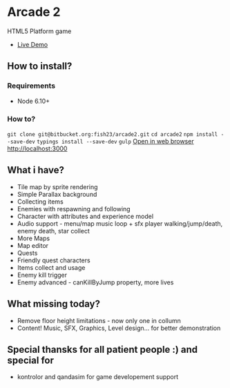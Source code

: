 # Arcade 2 #

HTML5 Platform game

* [Live Demo](http://arcade2.slimetribe.com)


## How to install? ##

### Requirements ###

* Node 6.10+

### How to? ###

`git clone git@bitbucket.org:fish23/arcade2.git`
`cd arcade2`
`npm install --save-dev`
`typings install --save-dev`
`gulp`
[Open in web browser http://localhost:3000](http://localhost:3000)

## What i have? ##

* Tile map by sprite rendering
* Simple Parallax background
* Collecting items
* Enemies with respawning and following
* Character with attributes and experience model
* Audio support - menu/map music loop + sfx player walking/jump/death, enemy death, star collect
* More Maps
* Map editor
* Quests
* Friendly quest characters
* Items collect and usage
* Enemy kill trigger
* Enemy advanced - canKillByJump property, more lives

## What missing today? ###

* Remove floor height limitations - now only one in collumn
* Content! Music, SFX, Graphics, Level design... for better demonstration

## Special thansks for all patient people :) and special for ###

* kontrolor and qandasim for game developement support

